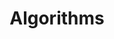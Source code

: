 ---
title: Algorithms
layout: collection
permalink: /algorithms/
collection: Algorithms
entries_layout: grid
classes: wide
---